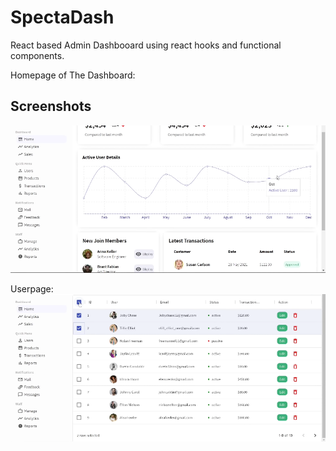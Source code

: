 
# SpectaDash

React based Admin Dashbooard using react hooks and functional components.

Homepage of The Dashboard:



## Screenshots

![App Screenshot](https://github.com/jatinbansal21/DashAdmin/blob/main/homepage.png)

Userpage:
![App Screenshot](https://github.com/jatinbansal21/DashAdmin/blob/main/userspage.png)
